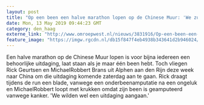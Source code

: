```yaml
---
layout: post
title: "Op een been een halve marathon lopen op de Chinese Muur: 'We zullen het zwaar krijgen'"
date: Mon, 13 May 2019 09:44:23 GMT
category: den_haag
externe_link: "http://www.omroepwest.nl/nieuws/3831916/Op-een-been-een-halve-marathon-lopen-op-de-Chinese-Muur-We-zullen-het-zwaar-krijgen"
feature_image: "https://imgw.rgcdn.nl/db15f847f4eb4938b343641d2b946024/opener/3831924.jpg"
---
```


Een halve marathon op de Chinese Muur lopen is voor bijna iedereen een behoorlijke uitdaging, laat staan als je maar één been hebt. Toch vliegen Rick Geurtsen en MichaelRobbert Brans uit Alphen aan den Rijn deze week naar China om die uitdaging komende zaterdag aan te gaan. Rick draagt tijdens de run een blade, vanwege een onderbeenamputatie na een ongeluk en MichaelRobbert loopt met krukken omdat zijn been is geamputeerd vanwege kanker. 'We wilden wel een uitdaging aangaan.'
